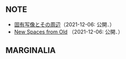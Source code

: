 ## NOTE

* [固有写像とその周辺](proper-map.md)（2021-12-06: 公開．）
* [New Spaces from Old](nsfo.md) （2021-12-06: 公開．）


## MARGINALIA